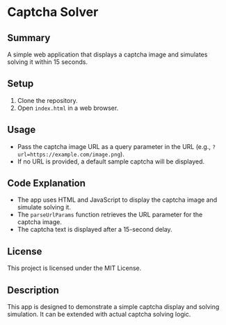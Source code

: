 # Captcha Solver

## Summary
A simple web application that displays a captcha image and simulates solving it within 15 seconds.

## Setup
1. Clone the repository.
2. Open `index.html` in a web browser.

## Usage
- Pass the captcha image URL as a query parameter in the URL (e.g., `?url=https://example.com/image.png`).
- If no URL is provided, a default sample captcha will be displayed.

## Code Explanation
- The app uses HTML and JavaScript to display the captcha image and simulate solving it.
- The `parseUrlParams` function retrieves the URL parameter for the captcha image.
- The captcha text is displayed after a 15-second delay.

## License
This project is licensed under the MIT License.

## Description
This app is designed to demonstrate a simple captcha display and solving simulation. It can be extended with actual captcha solving logic.